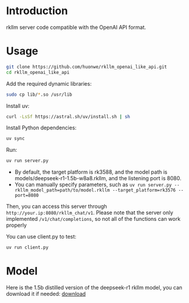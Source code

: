 # Introduction

rkllm server code compatible with the OpenAI API format.

# Usage

```bash
git clone https://github.com/huonwe/rkllm_openai_like_api.git
cd rkllm_openai_like_api
```

Add the required dynamic libraries:

```bash
sudo cp lib/*.so /usr/lib
```

Install uv:

```bash
curl -LsSf https://astral.sh/uv/install.sh | sh
```

Install Python dependencies:

```bash
uv sync
```

Run:

```bash
uv run server.py
```

- By default, the target platform is rk3588, and the model path is models/deepseek-r1-1.5b-w8a8.rkllm, and the listening port is 8080.
- You can manually specify parameters, such as `uv run server.py --rkllm_model_path=path/to/model.rkllm --target_platform=rk3576 --port=8080`

Then, you can access this server through `http://your.ip:8080/rkllm_chat/v1`.
Please note that the server only implemented `/v1/chat/completions`, so not all of the functions can work properly

You can use client.py to test:

```bash
uv run client.py
```

# Model

Here is the 1.5b distilled version of the deepseek-r1 rkllm model, you can download it if needed: [download](https://drive.google.com/drive/folders/1I4XHZeNcDQgm1A2BTzatmUWdNHIQSsMJ?usp=sharing)
